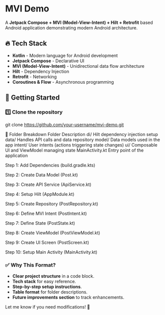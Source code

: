 # MVI Demo

A **Jetpack Compose + MVI (Model-View-Intent) + Hilt + Retrofit** based Android application demonstrating modern Android architecture.


## 🔥 Tech Stack
- **Kotlin** - Modern language for Android development  
- **Jetpack Compose** - Declarative UI  
- **MVI (Model-View-Intent)** - Unidirectional data flow architecture  
- **Hilt** - Dependency Injection  
- **Retrofit** - Networking  
- **Coroutines & Flow** - Asynchronous programming  

## 🚀 Getting Started
### 1️⃣ Clone the repository
git clone https://github.com/your-username/mvi-demo.git

📂 Folder Breakdown
Folder	Description
di/	Hilt dependency injection setup
data/	Handles API calls and data repository
model/	Data models used in the app
intent/	User intents (actions triggering state changes)
ui/	Composable UI and ViewModel managing state
MainActivity.kt	Entry point of the application


Step 1:  Add Dependencies (build.gradle.kts)

Step 2: Create Data Model (Post.kt)

Step 3: Create API Service (ApiService.kt)

Step 4: Setup Hilt (AppModule.kt)

Step 5: Create Repository (PostRepository.kt)

Step 6: Define MVI Intent (PostIntent.kt)

Step 7: Define State (PostState.kt)

Step 8: Create ViewModel (PostViewModel.kt)

Step 9: Create UI Screen (PostScreen.kt)

Step 10: Setup Main Activity (MainActivity.kt)


### **✅ Why This Format?**
- **Clear project structure** in a code block.
- **Tech stack** for easy reference.
- **Step-by-step setup instructions**.
- **Table format** for folder descriptions.
- **Future improvements section** to track enhancements.

Let me know if you need modifications! 🚀

